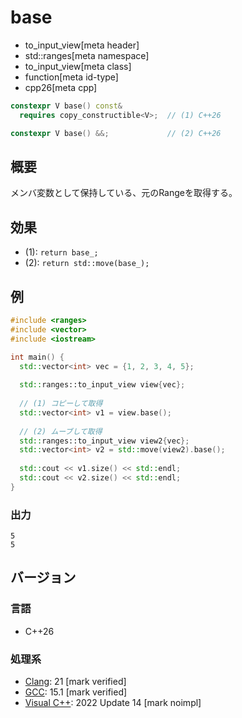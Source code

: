 # base
* to_input_view[meta header]
* std::ranges[meta namespace]
* to_input_view[meta class]
* function[meta id-type]
* cpp26[meta cpp]

```cpp
constexpr V base() const&
  requires copy_constructible<V>;  // (1) C++26

constexpr V base() &&;             // (2) C++26
```

## 概要
メンバ変数として保持している、元のRangeを取得する。

## 効果
- (1): `return base_;`
- (2): `return std::move(base_);`

## 例
```cpp example
#include <ranges>
#include <vector>
#include <iostream>

int main() {
  std::vector<int> vec = {1, 2, 3, 4, 5};
  
  std::ranges::to_input_view view{vec};
  
  // (1) コピーして取得
  std::vector<int> v1 = view.base();
  
  // (2) ムーブして取得
  std::ranges::to_input_view view2{vec};
  std::vector<int> v2 = std::move(view2).base();
  
  std::cout << v1.size() << std::endl;
  std::cout << v2.size() << std::endl;
}
```

### 出力
```
5
5
```

## バージョン
### 言語
- C++26

### 処理系
- [Clang](/implementation.md#clang): 21 [mark verified]
- [GCC](/implementation.md#gcc): 15.1 [mark verified]
- [Visual C++](/implementation.md#visual_cpp): 2022 Update 14 [mark noimpl]